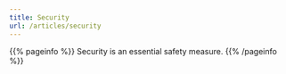 ```yaml
---
title: Security
url: /articles/security
---
```


{{% pageinfo %}}
Security is an essential safety measure.
{{% /pageinfo %}}

